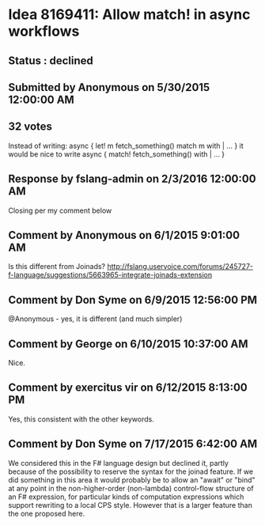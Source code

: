 # Idea 8169411: Allow match! in async workflows #

## Status : declined

## Submitted by Anonymous on 5/30/2015 12:00:00 AM

## 32 votes

Instead of writing:
async {
let! m fetch_something()
match m with
| ...
}
it would be nice to write
async {
match! fetch_something() with
| ...
}

## Response by fslang-admin on 2/3/2016 12:00:00 AM

Closing per my comment below


## Comment by Anonymous on 6/1/2015 9:01:00 AM

Is this different from Joinads?
http://fslang.uservoice.com/forums/245727-f-language/suggestions/5663965-integrate-joinads-extension

## Comment by Don Syme on 6/9/2015 12:56:00 PM

@Anonymous - yes, it is different (and much simpler)

## Comment by George on 6/10/2015 10:37:00 AM

Nice.

## Comment by exercitus vir on 6/12/2015 8:13:00 PM

Yes, this consistent with the other keywords.

## Comment by Don Syme on 7/17/2015 6:42:00 AM

We considered this in the F# language design but declined it, partly because of the possibility to reserve the syntax for the joinad feature.
If we did something in this area it would probably be to allow an "await" or "bind" at any point in the non-higher-order (non-lambda) control-flow structure of an F# expression, for particular kinds of computation expressions which support rewriting to a local CPS style. However that is a larger feature than the one proposed here.
